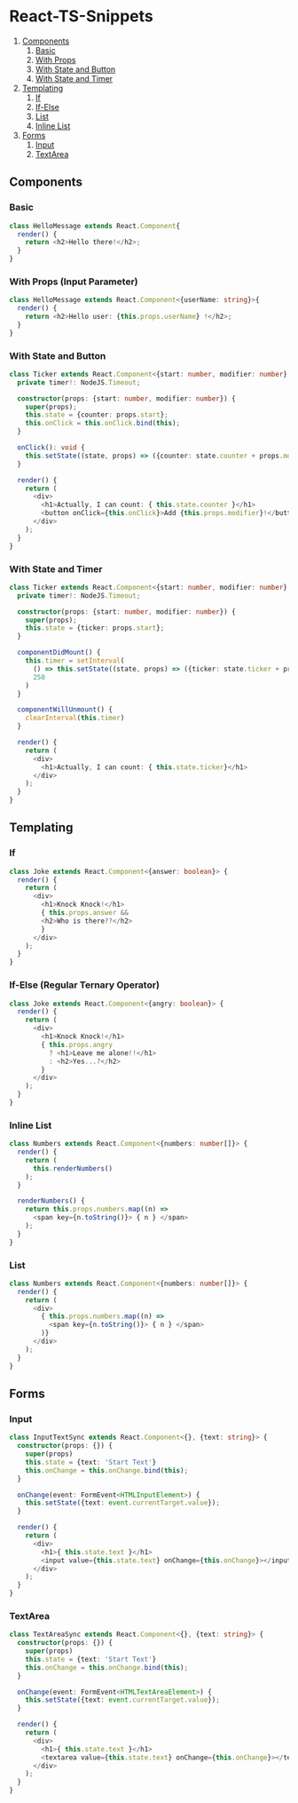 # React-TS-Snippets
1. [Components](#components)
    1. [Basic](#c-basic)
    2. [With Props](#c-with-props)
    3. [With State and Button](#c-with-state-and-button)
    4. [With State and Timer](#c-with-state-and-timer)
2. [Templating](#templating)
    1. [If](#t-if)
    2. [If-Else](#t-if-else)
    3. [List](#t-list)
    4. [Inline List](#t-inline-list)
3. [Forms](#forms)
    1. [Input](#f-input)
    2. [TextArea](#t-textarea)

<a name="components"></a>
## Components

<a name="c-basic"></a>
### Basic
```typescript
class HelloMessage extends React.Component{
  render() {
    return <h2>Hello there!</h2>;
  }
}
```

<a name="c-with-props"></a>
### With Props (Input Parameter)
```typescript
class HelloMessage extends React.Component<{userName: string}>{
  render() {
    return <h2>Hello user: {this.props.userName} !</h2>;
  }
}
```

<a name="c-with-state-and-button"></a>
### With State and Button
```typescript
class Ticker extends React.Component<{start: number, modifier: number}, {counter: number}> {
  private timer!: NodeJS.Timeout;

  constructor(props: {start: number, modifier: number}) {
    super(props);
    this.state = {counter: props.start};
    this.onClick = this.onClick.bind(this);
  }

  onClick(): void {
    this.setState((state, props) => ({counter: state.counter + props.modifier}))
  }

  render() {
    return (
      <div>
        <h1>Actually, I can count: { this.state.counter }</h1>
        <button onClick={this.onClick}>Add {this.props.modifier}!</button>
      </div>
    );
  }
}
```

<a name="c-with-state-and-timer"></a>
### With State and Timer
```typescript
class Ticker extends React.Component<{start: number, modifier: number}, {ticker: number}> {
  private timer!: NodeJS.Timeout;

  constructor(props: {start: number, modifier: number}) {
    super(props);
    this.state = {ticker: props.start};
  }

  componentDidMount() {
    this.timer = setInterval(
      () => this.setState((state, props) => ({ticker: state.ticker + props.modifier})),
      250
    )
  }

  componentWillUnmount() {
    clearInterval(this.timer)
  }

  render() {
    return (
      <div>
        <h1>Actually, I can count: { this.state.ticker}</h1>
      </div>
    );
  }
}
```

<a name="templating"></a>
## Templating

<a name="t-if"></a>
### If
```typescript
class Joke extends React.Component<{answer: boolean}> {
  render() {
    return (
      <div>
        <h1>Knock Knock!</h1>
        { this.props.answer &&
        <h2>Who is there??</h2>
        }
      </div>
    );
  }
}
```

<a name="t-if-else"></a>
### If-Else (Regular Ternary Operator)
```typescript
class Joke extends React.Component<{angry: boolean}> {
  render() {
    return (
      <div>
        <h1>Knock Knock!</h1>
        { this.props.angry
          ? <h1>Leave me alone!!</h1>
          : <h2>Yes...?</h2>
        }
      </div>
    );
  }
}
```

<a name="t-list"></a>
### Inline List
```typescript
class Numbers extends React.Component<{numbers: number[]}> {
  render() {
    return (
      this.renderNumbers()
    );
  }

  renderNumbers() {
    return this.props.numbers.map((n) =>
      <span key={n.toString()}> { n } </span>
    );
  }
}
```

<a name="t-inline-list"></a>
### List
```typescript
class Numbers extends React.Component<{numbers: number[]}> {
  render() {
    return (
      <div>
        { this.props.numbers.map((n) => 
          <span key={n.toString()}> { n } </span>
        )}
      </div>
    );
  }
}
```

<a name="forms"></a>
## Forms


<a name="f-input"></a>
### Input
```typescript
class InputTextSync extends React.Component<{}, {text: string}> {
  constructor(props: {}) {
    super(props)
    this.state = {text: 'Start Text'}
    this.onChange = this.onChange.bind(this);
  }

  onChange(event: FormEvent<HTMLInputElement>) {
    this.setState({text: event.currentTarget.value});
  }

  render() {
    return (
      <div>
        <h1>{ this.state.text }</h1>
        <input value={this.state.text} onChange={this.onChange}></input>
      </div>
    );
  }
}
```

<a name="f-textarea"></a>
### TextArea
```typescript
class TextAreaSync extends React.Component<{}, {text: string}> {
  constructor(props: {}) {
    super(props)
    this.state = {text: 'Start Text'}
    this.onChange = this.onChange.bind(this);
  }

  onChange(event: FormEvent<HTMLTextAreaElement>) {
    this.setState({text: event.currentTarget.value});
  }

  render() {
    return (
      <div>
        <h1>{ this.state.text }</h1>
        <textarea value={this.state.text} onChange={this.onChange}></textarea>
      </div>
    );
  }
}
```


